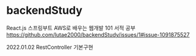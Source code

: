 # backendStudy

React.js 스프링부트 AWS로 배우는 웹개발 101 서적 공부
https://github.com/lutae2000/backendStudy/issues/1#issue-1091875527

2022.01.02
RestController 기본구현
